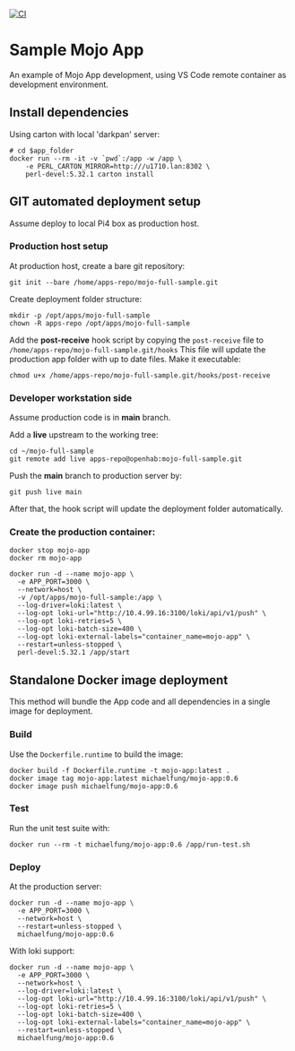 [![CI](https://github.com/michaelfung/mojo-full-sample/actions/workflows/main.yml/badge.svg)](https://github.com/michaelfung/mojo-full-sample/actions/workflows/main.yml)

# Sample Mojo App

An example of Mojo App development, using VS Code
remote container as development environment.

## Install dependencies

Using carton with local 'darkpan' server:

```
# cd $app_folder
docker run --rm -it -v `pwd`:/app -w /app \
    -e PERL_CARTON_MIRROR=http:///u1710.lan:8302 \
    perl-devel:5.32.1 carton install
```
## GIT automated deployment setup

Assume deploy to local Pi4 box as production host.

### Production host setup

At production host, create a bare git repository:

    git init --bare /home/apps-repo/mojo-full-sample.git

Create deployment folder structure:

    mkdir -p /opt/apps/mojo-full-sample
    chown -R apps-repo /opt/apps/mojo-full-sample

Add the **post-receive** hook script by copying the `post-receive` file to `/home/apps-repo/mojo-full-sample.git/hooks`
This file will update the production app folder with up to date files. Make it executable:

    chmod u+x /home/apps-repo/mojo-full-sample.git/hooks/post-receive

### Developer workstation side

Assume production code is in **main** branch.

Add a **live** upstream to the working tree:

    cd ~/mojo-full-sample
    git remote add live apps-repo@openhab:mojo-full-sample.git

Push the **main** branch to production server by:

    git push live main

After that, the hook script will update the deployment folder automatically.


### Create the production container:

```
docker stop mojo-app
docker rm mojo-app

docker run -d --name mojo-app \
  -e APP_PORT=3000 \
  --network=host \
  -v /opt/apps/mojo-full-sample:/app \
  --log-driver=loki:latest \
  --log-opt loki-url="http://10.4.99.16:3100/loki/api/v1/push" \
  --log-opt loki-retries=5 \
  --log-opt loki-batch-size=400 \
  --log-opt loki-external-labels="container_name=mojo-app" \
  --restart=unless-stopped \
  perl-devel:5.32.1 /app/start

```

## Standalone Docker image deployment

This method will bundle the App code and all dependencies in a single image for deployment.

### Build

Use the `Dockerfile.runtime` to build the image:

    docker build -f Dockerfile.runtime -t mojo-app:latest .
    docker image tag mojo-app:latest michaelfung/mojo-app:0.6
    docker image push michaelfung/mojo-app:0.6


### Test

Run the unit test suite with:

    docker run --rm -t michaelfung/mojo-app:0.6 /app/run-test.sh

### Deploy

At the production server:

```
docker run -d --name mojo-app \
  -e APP_PORT=3000 \
  --network=host \
  --restart=unless-stopped \
  michaelfung/mojo-app:0.6

```

With loki support:

```
docker run -d --name mojo-app \
  -e APP_PORT=3000 \
  --network=host \
  --log-driver=loki:latest \
  --log-opt loki-url="http://10.4.99.16:3100/loki/api/v1/push" \
  --log-opt loki-retries=5 \
  --log-opt loki-batch-size=400 \
  --log-opt loki-external-labels="container_name=mojo-app" \
  --restart=unless-stopped \
  michaelfung/mojo-app:0.6

```

